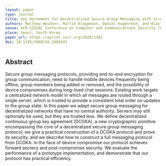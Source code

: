 ```yaml
---
layout: paper
type: journal
title: Key Agreement for Decentralized Secure Group Messaging with Strong Security Guarantees
authors: Matthew Weidner, Martin Kleppmann, Daniel Hugenroth, and Alastair R. Beresford
venue: ACM SIGSAC Conference on Computer and Communications Security (CCS)
place: Seoul, South Korea
paper_url: https://eprint.iacr.org/2020/1281
doi: 10.1145/3460120.3484542
---
```


Abstract
--------

Secure group messaging protocols, providing end-to-end encryption for group communication, need to
handle mobile devices frequently being offline, group members being added or removed, and the
possibility of device compromises during long-lived chat sessions. Existing work targets
a centralized network model in which all messages are routed through a single server, which is
trusted to provide a consistent total order on updates to the group state. In this paper we adapt
secure group messaging for decentralized networks that have no central authority. Servers may still
optionally be used, but they are trusted less. We define decentralized continuous group key
agreement (DCGKA), a new cryptographic primitive encompassing the core of a decentralized secure
group messaging protocol; we give a practical construction of a DCGKA protocol and prove its
security; and we describe how to construct a full messaging protocol from DCGKA. In the face of
device compromise our protocol achieves forward secrecy and post-compromise security. We evaluate
the performance of a prototype implementation, and demonstrate that our protocol has practical
efficiency.
